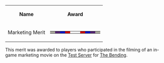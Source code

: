 <table>
<tbody>
<tr class="odd">
<td style="text-align: center;"><p><b>Name</b></p></td>
<td style="text-align: center;"><p><b>Award</b></p></td>
</tr>
<tr class="even">
<td style="text-align: center;"><p>Marketing Merit</p></td>
<td style="text-align: center;"><table class="bigmerit">
<tr>
<td bgcolor="#acaa9e">
</td>
<td bgcolor="#542572">
</td>
<td bgcolor="#0715C4">
</td>
<td bgcolor="#CB0806">
</td>
<td bgcolor="white">
</td>
<td bgcolor="white">
</td>
<td bgcolor="#CB0806">
</td>
<td bgcolor="#0715C4">
</td>
<td bgcolor="#542572">
</td>
<td bgcolor="#acaa9e">
</td>
</tr>
</table></td>
</tr>
</tbody>
</table>

This merit was awarded to players who participated in the filming of an in-game
marketing movie on the [Test Server](../etc/Test_Server.md) for
[The Bending](../etc/The_Bending.md).



